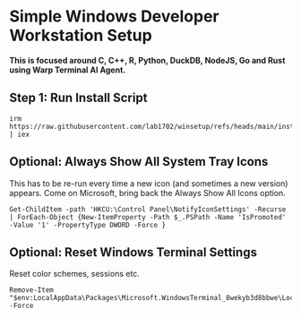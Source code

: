 # Simple Windows Developer Workstation Setup

**This is focused around C, C++, R, Python, DuckDB, NodeJS, Go and Rust using Warp Terminal AI Agent.**

## Step 1: Run Install Script

    irm https://raw.githubusercontent.com/lab1702/winsetup/refs/heads/main/install.ps1 | iex

## Optional: Always Show All System Tray Icons

This has to be re-run every time a new icon (and sometimes a new version) appears. Come on Microsoft, bring back the Always Show All Icons option.

    Get-ChildItem -path 'HKCU:\Control Panel\NotifyIconSettings' -Recurse | ForEach-Object {New-ItemProperty -Path $_.PSPath -Name 'IsPromoted' -Value '1' -PropertyType DWORD -Force }

## Optional: Reset Windows Terminal Settings

Reset color schemes, sessions etc.

    Remove-Item "$env:LocalAppData\Packages\Microsoft.WindowsTerminal_8wekyb3d8bbwe\LocalState\settings.json" -Force
